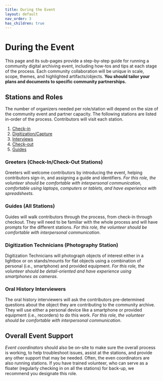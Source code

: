 ```yaml
---
title: During the Event
layout: default
nav_order: 3
has_children: true
---
```


# During the Event
This page and its sub-pages provide a step-by-step guide for running a community digital archiving event, including how-tos and tips at each stage of the process. Each community collaboration will be unique in scale, scope, themes, and highlighted artifacts/objects. **You should tailor your plans and documents to specific community partnerships.** 

## Stations and Roles
The number of organizers needed per role/station will depend on the size of the community event and partner capacity. The following stations are listed in-order of the process. Contributors will visit each station. 

1.	[Check-in](checkin/checkin.md) 
2.	[Digitization/Capture](digital/digital.md) 
3.	[Interviews](oralHistory/oralHistory.md) 
4.	[Check-out](checkout/checkout.d)
5.	[Guides](guides/guides.md)

### Greeters (Check-In/Check-Out Stations) 
Greeters will welcome contributors by introducing the event, helping contributors sign-in, and assigning a guide and identifiers. _For this role, the volunteer should be comfortable with interpersonal communication, comfortable using laptops, computers or tablets, and have experience with spreadsheets_. 

### Guides (All Stations) 
Guides will walk contributors through the process, from check-in through checkout. They will need to be familiar with the whole process and will have prompts for the different stations. _For this role, the volunteer should be comfortable with interpersonal communication_.

### Digitization Technicians (Photography Station)
Digitization Technicians will photograph objects of interest either in a lightbox or on stands/mounts for flat objects using a combination of personal (i.e., smartphone) and provided equipment. _For this role, the volunteer should be detail-oriented and have experience using smartphones as cameras_.

### Oral History Interviewers
The oral history interviewers will ask the contributors pre-determined questions about the object they are contributing to the community archive. They will use either a personal device like a smartphone or provided equipment (i.e., recorders) to do this work. _For this role, the volunteer should be comfortable with interpersonal communication_.

## Overall Event Support
_Event coordinators_ should also be on-site to make sure the overall process is working, to help troubleshoot issues, assist at the stations, and provide any other support that may be needed. Often, the even coordinators are also running stations. If you have trained volunteer, who can serve as a floater (regularly checking in on all the stations) for back-up, we recommend you designate this role. 
